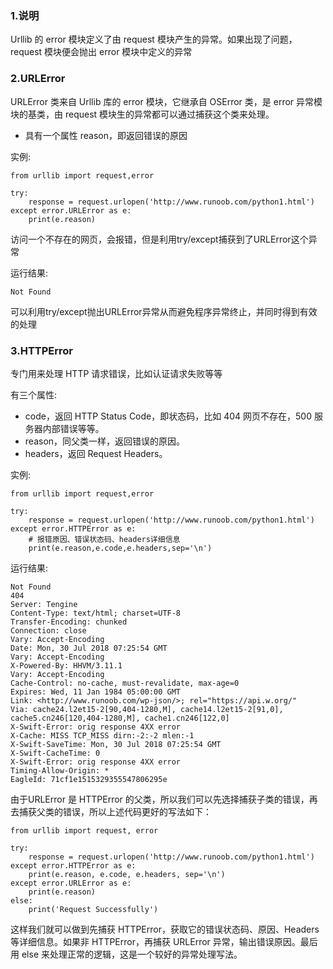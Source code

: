 ### 1.说明

Urllib 的 error 模块定义了由 request 模块产生的异常。如果出现了问题，request 模块便会抛出 error 模块中定义的异常

### 2.URLError

URLError 类来自 Urllib 库的 error 模块，它继承自 OSError 类，是 error 异常模块的基类，由 request 模块生的异常都可以通过捕获这个类来处理。

* 具有一个属性 reason，即返回错误的原因

实例:

```
from urllib import request,error

try:
    response = request.urlopen('http://www.runoob.com/python1.html')
except error.URLError as e:
    print(e.reason)
```

访问一个不存在的网页，会报错，但是利用try/except捕获到了URLError这个异常

运行结果:

```
Not Found
```

可以利用try/except抛出URLError异常从而避免程序异常终止，并同时得到有效的处理

### 3.HTTPError

专门用来处理 HTTP 请求错误，比如认证请求失败等等

有三个属性:

* code，返回 HTTP Status Code，即状态码，比如 404 网页不存在，500 服务器内部错误等等。
* reason，同父类一样，返回错误的原因。
* headers，返回 Request Headers。

实例:

```
from urllib import request,error

try:
    response = request.urlopen('http://www.runoob.com/python1.html')
except error.HTTPError as e:
    # 报错原因、错误状态码、headers详细信息 
    print(e.reason,e.code,e.headers,sep='\n')
```

运行结果:

```
Not Found
404
Server: Tengine
Content-Type: text/html; charset=UTF-8
Transfer-Encoding: chunked
Connection: close
Vary: Accept-Encoding
Date: Mon, 30 Jul 2018 07:25:54 GMT
Vary: Accept-Encoding
X-Powered-By: HHVM/3.11.1
Vary: Accept-Encoding
Cache-Control: no-cache, must-revalidate, max-age=0
Expires: Wed, 11 Jan 1984 05:00:00 GMT
Link: <http://www.runoob.com/wp-json/>; rel="https://api.w.org/"
Via: cache24.l2et15-2[90,404-1280,M], cache14.l2et15-2[91,0], cache5.cn246[120,404-1280,M], cache1.cn246[122,0]
X-Swift-Error: orig response 4XX error
X-Cache: MISS TCP_MISS dirn:-2:-2 mlen:-1
X-Swift-SaveTime: Mon, 30 Jul 2018 07:25:54 GMT
X-Swift-CacheTime: 0
X-Swift-Error: orig response 4XX error
Timing-Allow-Origin: *
EagleId: 71cf1e1515329355547806295e
```

由于URLError 是 HTTPError 的父类，所以我们可以先选择捕获子类的错误，再去捕获父类的错误，所以上述代码更好的写法如下：

```
from urllib import request, error

try:
    response = request.urlopen('http://www.runoob.com/python1.html')
except error.HTTPError as e:
    print(e.reason, e.code, e.headers, sep='\n')
except error.URLError as e:
    print(e.reason)
else:
    print('Request Successfully')
```

这样我们就可以做到先捕获 HTTPError，获取它的错误状态码、原因、Headers 等详细信息。如果非 HTTPError，再捕获 URLError 异常，输出错误原因。最后用 else 来处理正常的逻辑，这是一个较好的异常处理写法。

